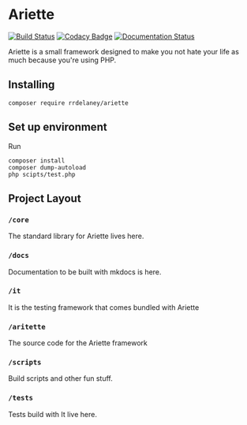 # Ariette
[![Build Status](https://travis-ci.org/rrdelaney/ariette.svg?branch=master)](https://travis-ci.org/rrdelaney/ariette)
[![Codacy Badge](https://www.codacy.com/project/badge/4030bdab7e4941c09969d4284e8a761a)](https://www.codacy.com/app/rrdelaney/ariette)
[![Documentation Status](https://readthedocs.org/projects/ariette/badge/?version=latest)](https://readthedocs.org/projects/ariette/?badge=latest)

Ariette is a small framework designed to make you not hate your life as much because
you're using PHP.

## Installing
```
composer require rrdelaney/ariette
```

## Set up environment

Run

```
composer install
composer dump-autoload
php scipts/test.php
```

## Project Layout

### `/core`
The standard library for Ariette lives here.

### `/docs`
Documentation to be built with mkdocs is here.

### `/it`
It is the testing framework that comes bundled with Ariette

### `/aritette`
The source code for the Ariette framework

### `/scripts`
Build scripts and other fun stuff.

### `/tests`
Tests build with It live here.
